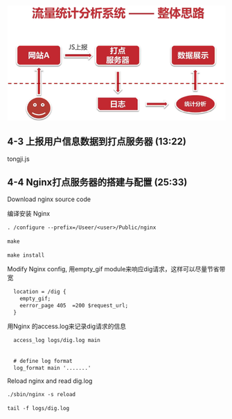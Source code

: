 

![](./_images/website.png)
## 4-3 上报用户信息数据到打点服务器 (13:22)
tongji.js

## 4-4 Nginx打点服务器的搭建与配置 (25:33)
Download nginx source code


编译安装 Nginx
```
. /configure --prefix=/Useer/<user>/Public/nginx

make

make install
```

Modify Nginx config, 用empty_gif module来响应dig请求，这样可以尽量节省带宽
```
  location = /dig {
    empty_gif;
    eerror_page 405  =200 $request_url;
  }
```
用Nginx 的access.log来记录dig请求的信息
```
  access_log logs/dig.log main


  # define log format
  log_format main '.......'
```

Reload nginx and read dig.log
```
./sbin/nginx -s reload

tail -f logs/dig.log
```